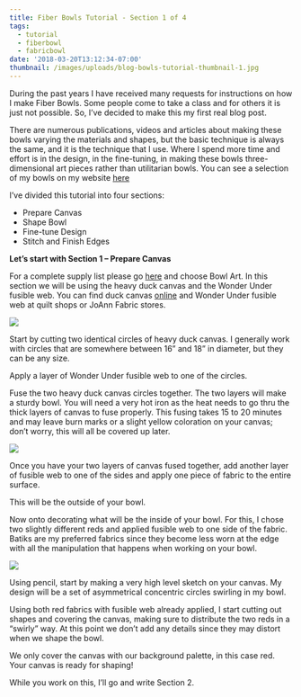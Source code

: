 ```yaml
---
title: Fiber Bowls Tutorial - Section 1 of 4
tags:
  - tutorial
  - fiberbowl
  - fabricbowl
date: '2018-03-20T13:12:34-07:00'
thumbnail: /images/uploads/blog-bowls-tutorial-thumbnail-1.jpg
---
```

During the past years I have received many requests for instructions on how I make Fiber Bowls.  Some people come to take a class and for others it is just not possible.  So, I’ve decided to make this my first real blog post. 

There are numerous publications, videos and articles about making these bowls varying the materials and shapes, but the basic technique is always the same, and it is the technique that I use.  Where I spend more time and effort is in the design, in the fine-tuning, in making these bowls three-dimensional art pieces rather than utilitarian bowls. You can see a selection of my bowls on my website [here](https://www.hildemorin.com/galleries/bowls/) 

I’ve divided this tutorial into four sections:

* Prepare Canvas
* Shape Bowl
* Fine-tune Design
* Stitch and Finish Edges

**Let’s start with Section 1 – Prepare Canvas**

For a complete supply list please go [here](https://www.hildemorin.com/classes/) and choose Bowl Art.
In this section we will be using the heavy duck canvas and the Wonder Under fusible web.
You can find duck canvas [online](http://www.bigduckcanvas.com/) and Wonder Under fusible web at quilt shops or JoAnn Fabric stores.

<img class="img-responsive" src="/images/uploads/blog-bowls-tutorial-1.jpg">

Start by cutting two identical circles of heavy duck canvas.  I generally work with circles that are somewhere between 16” and 18” in diameter, but they can be any size.

Apply a layer of Wonder Under fusible web to one of the circles.

Fuse the two heavy duck canvas circles together.  The two layers will make a sturdy bowl. You will need a very hot iron as the heat needs to go thru the thick layers of canvas to fuse properly.  This fusing takes 15 to 20 minutes and may leave burn marks or a slight yellow coloration on your canvas; don’t worry, this will all be covered up later.

<img class="img-responsive" src="/images/uploads/blog-bowls-tutorial-2.jpg">

Once you have your two layers of canvas fused together, add another layer of fusible web to one of the sides and apply one piece of fabric to the entire surface.  

This will be the outside of your bowl.

Now onto decorating what will be the inside of your bowl.  For this, I chose two slightly different reds and applied fusible web to one side of the fabric. Batiks are my preferred fabrics since they become less worn at the edge with all the manipulation that happens when working on your bowl. 

<img class="img-responsive" src="/images/uploads/blog-bowls-tutorial-3.jpg">

Using pencil, start by making a very high level sketch on your canvas.  My design will be a set of asymmetrical concentric circles swirling in my bowl.

Using both red fabrics with fusible web already applied, I start cutting out shapes and covering the canvas, making sure to distribute the two reds in a “swirly” way.  At this point we don’t add any details since they may distort when we shape the bowl.  

We only cover the canvas with our background palette, in this case red.  Your canvas is ready for shaping!

While you work on this, I’ll go and write Section 2.
